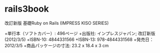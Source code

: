 rails3book
==========
改訂新版 基礎Ruby on Rails (IMPRESS KISO SERIES)

+単行本（ソフトカバー）: 496ページ
+出版社: インプレスジャパン; 改訂新版 (2012/3/5)
+ISBN-10: 4844331566
+ISBN-13: 978-4844331568
+発売日： 2012/3/5
+商品パッケージの寸法: 23.2 x 18.4 x 3 cm
